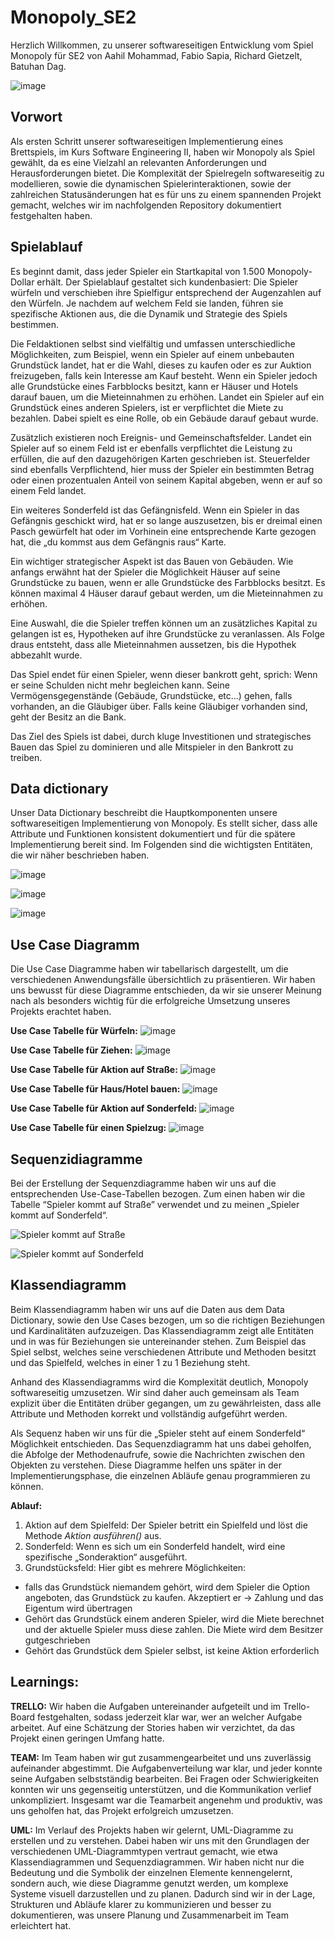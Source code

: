 # Monopoly_SE2
Herzlich Willkommen, zu unserer softwareseitigen Entwicklung vom Spiel Monopoly für SE2 von Aahil Mohammad, Fabio Sapia, Richard Gietzelt, Batuhan Dag.

![image](https://github.com/user-attachments/assets/07530abe-7404-4358-9c61-d66f63d51c40)


## Vorwort
Als ersten Schritt unserer softwareseitigen Implementierung eines Brettspiels, im Kurs Software Engineering II, haben wir Monopoly als Spiel gewählt, da es eine Vielzahl an relevanten Anforderungen und Herausforderungen bietet. Die Komplexität der Spielregeln softwareseitig zu modellieren, sowie die dynamischen Spielerinteraktionen, sowie der zahlreichen Statusänderungen hat es für uns zu einem spannenden Projekt gemacht, welches wir im nachfolgenden Repository dokumentiert festgehalten haben.

## Spielablauf
Es beginnt damit, dass jeder Spieler ein Startkapital von 1.500 Monopoly-Dollar erhält. Der Spielablauf gestaltet sich kundenbasiert: Die Spieler würfeln und verschieben ihre Spielfigur entsprechend der Augenzahlen auf den Würfeln. Je nachdem auf welchem Feld sie landen, führen sie spezifische Aktionen aus, die die Dynamik und Strategie des Spiels bestimmen.

Die Feldaktionen selbst sind vielfältig und umfassen unterschiedliche Möglichkeiten, zum Beispiel, wenn ein Spieler auf einem unbebauten Grundstück landet, hat er die Wahl, dieses zu kaufen oder es zur Auktion freizugeben, falls kein Interesse am Kauf besteht. Wenn ein Spieler jedoch alle Grundstücke eines Farbblocks besitzt, kann er Häuser und Hotels darauf bauen, um die Mieteinnahmen zu erhöhen. Landet ein Spieler auf ein Grundstück eines anderen Spielers, ist er verpflichtet die Miete zu bezahlen. Dabei spielt es eine Rolle, ob ein Gebäude darauf gebaut wurde.

Zusätzlich existieren noch Ereignis- und Gemeinschaftsfelder. Landet ein Spieler auf so einem Feld ist er ebenfalls verpflichtet die Leistung zu erfüllen, die auf den dazugehörigen Karten geschrieben ist. Steuerfelder sind ebenfalls Verpflichtend, hier muss der Spieler ein bestimmten Betrag oder einen prozentualen Anteil von seinem Kapital abgeben, wenn er auf so einem Feld landet.

Ein weiteres Sonderfeld ist das Gefängnisfeld. Wenn ein Spieler in das Gefängnis geschickt wird, hat er so lange auszusetzen, bis er dreimal einen Pasch gewürfelt hat oder im Vorhinein eine entsprechende Karte gezogen hat, die „du kommst aus dem Gefängnis raus“ Karte.

Ein wichtiger strategischer Aspekt ist das Bauen von Gebäuden. Wie anfangs erwähnt hat der Spieler die Möglichkeit Häuser auf seine Grundstücke zu bauen, wenn er alle Grundstücke des Farbblocks besitzt. Es können maximal 4 Häuser darauf gebaut werden, um die Mieteinnahmen zu erhöhen.

Eine Auswahl, die die Spieler treffen können um an zusätzliches Kapital zu gelangen ist es, Hypotheken auf ihre Grundstücke zu veranlassen. Als Folge draus entsteht, dass alle Mieteinnahmen aussetzen, bis die Hypothek abbezahlt wurde.

Das Spiel endet für einen Spieler, wenn dieser bankrott geht, sprich: Wenn er seine Schulden nicht mehr begleichen kann. Seine Vermögensgegenstände (Gebäude, Grundstücke, etc…) gehen, falls vorhanden, an die Gläubiger über. Falls keine Gläubiger vorhanden sind, geht der Besitz an die Bank.

Das Ziel des Spiels ist dabei, durch kluge Investitionen und strategisches Bauen das Spiel zu dominieren und alle Mitspieler in den Bankrott zu treiben.

## Data dictionary

Unser Data Dictionary beschreibt die Hauptkomponenten unsere softwareseitigen Implementierung von Monopoly. Es stellt sicher, dass alle Attribute und Funktionen konsistent dokumentiert und für die spätere Implementierung bereit sind.
Im Folgenden sind die wichtigsten Entitäten, die wir näher beschrieben haben.

![image](https://github.com/user-attachments/assets/9b0b0f02-ccf9-425f-af52-d6edcaa8853d)

![image](https://github.com/user-attachments/assets/3b343255-1d80-4c61-9382-b8beee94f6c3)

![image](https://github.com/user-attachments/assets/b464597c-13f3-4e21-b543-74f178a6fadb)


## Use Case Diagramm

Die Use Case Diagramme haben wir tabellarisch dargestellt, um die verschiedenen Anwendungsfälle übersichtlich zu präsentieren. Wir haben uns bewusst für diese Diagramme entschieden, da wir sie unserer Meinung nach als besonders wichtig für die erfolgreiche Umsetzung unseres Projekts erachtet haben.

**Use Case Tabelle für Würfeln:​**
![image](https://github.com/user-attachments/assets/482e1ad5-37da-449a-9e77-93aa70ed0ae3)

**Use Case Tabelle für Ziehen:**
![image](https://github.com/user-attachments/assets/19d5f385-7148-4055-ad68-12b60bb3ce72)

**Use Case Tabelle für Aktion auf Straße:**
![image](https://github.com/user-attachments/assets/7f16f2dd-c008-415c-bc8c-0ae526a8c6e7)

**Use Case Tabelle für Haus/Hotel bauen:**
![image](https://github.com/user-attachments/assets/cea774c5-f291-45bb-adcf-635298419973)

**Use Case Tabelle für Aktion auf Sonderfeld:**
![image](https://github.com/user-attachments/assets/99079731-2abc-43e7-ba93-a40d76c955a8)

**Use Case Tabelle für einen Spielzug:**
![image](https://github.com/user-attachments/assets/38940806-56eb-4c36-b46e-da9cc89f8666)

## Sequenzidiagramme 

Bei der Erstellung der Sequenzdiagramme haben wir uns auf die entsprechenden Use-Case-Tabellen bezogen. Zum einen haben wir die Tabelle “Spieler kommt auf Straße” verwendet und zu meinen „Spieler kommt auf Sonderfeld“.

![Spieler kommt auf Straße](https://github.com/user-attachments/assets/9191b220-7816-48f7-aa72-4cf7f0457efe)

![Spieler kommt auf Sonderfeld](https://github.com/user-attachments/assets/09671271-6dab-4457-94cb-fc898e8b746e)



## Klassendiagramm

Beim Klassendiagramm haben wir uns auf die Daten aus dem Data Dictionary, sowie den Use Cases bezogen, um so die richtigen Beziehungen und Kardinalitäten aufzuzeigen. Das Klassendiagramm zeigt alle Entitäten und in was für Beziehungen sie untereinander stehen. Zum Beispiel das Spiel selbst, welches seine verschiedenen Attribute und Methoden besitzt und das Spielfeld, welches in einer 1 zu 1 Beziehung steht.

Anhand des Klassendiagramms wird die Komplexität deutlich, Monopoly softwareseitig umzusetzen. Wir sind daher auch gemeinsam als Team explizit über die Entitäten drüber gegangen, um zu gewährleisten, dass alle Attribute und Methoden korrekt und vollständig aufgeführt werden.

Als Sequenz haben wir uns für die „Spieler steht auf einem Sonderfeld“ Möglichkeit entschieden. Das Sequenzdiagramm hat uns dabei geholfen, die Abfolge der Methodenaufrufe, sowie die Nachrichten zwischen den Objekten zu verstehen. Diese Diagramme helfen uns später in der Implementierungsphase, die einzelnen Abläufe genau programmieren zu können.

**Ablauf:**
1. Aktion auf dem Spielfeld: Der Spieler betritt ein Spielfeld und löst die Methode *Aktion ausführen()* aus.
2. Sonderfeld: Wenn es sich um ein Sonderfeld handelt, wird eine spezifische „Sonderaktion“ ausgeführt.
3. Grundstücksfeld: Hier gibt es mehrere Möglichkeiten:
- falls das Grundstück niemandem gehört, wird dem Spieler die Option angeboten, das Grundstück zu kaufen. Akzeptiert er -> Zahlung und das Eigentum wird übertragen
- Gehört das Grundstück einem anderen Spieler, wird die Miete berechnet und der aktuelle Spieler muss diese zahlen. Die Miete wird dem Besitzer gutgeschrieben
- Gehört das Grundstück dem Spieler selbst, ist keine Aktion erforderlich

## Learnings:
**TRELLO:**
Wir haben die Aufgaben untereinander aufgeteilt und im Trello-Board festgehalten, sodass jederzeit klar war, wer an welcher Aufgabe arbeitet. Auf eine Schätzung der Stories haben wir verzichtet, da das Projekt einen geringen Umfang hatte.

**TEAM:**
Im Team haben wir gut zusammengearbeitet und uns zuverlässig aufeinander abgestimmt. Die Aufgabenverteilung war klar, und jeder konnte seine Aufgaben selbstständig bearbeiten. Bei Fragen oder Schwierigkeiten konnten wir uns gegenseitig unterstützen, und die Kommunikation verlief unkompliziert. Insgesamt war die Teamarbeit angenehm und produktiv, was uns geholfen hat, das Projekt erfolgreich umzusetzen.

**UML:**
Im Verlauf des Projekts haben wir gelernt, UML-Diagramme zu erstellen und zu verstehen. Dabei haben wir uns mit den Grundlagen der verschiedenen UML-Diagrammtypen vertraut gemacht, wie etwa Klassendiagrammen und Sequenzdiagrammen. Wir haben nicht nur die Bedeutung und die Symbolik der einzelnen Elemente kennengelernt, sondern auch, wie diese Diagramme genutzt werden, um komplexe Systeme visuell darzustellen und zu planen. Dadurch sind wir in der Lage, Strukturen und Abläufe klarer zu kommunizieren und besser zu dokumentieren, was unsere Planung und Zusammenarbeit im Team erleichtert hat.



